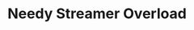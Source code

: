 ---
tags: products
image: public/img/banners/needystreameroverload.webp
title: Needy Streamer Overload
language: ["🇯🇵", "🇺🇸", "+8"]
developer: Xemono
rating: 17
status: 2
---